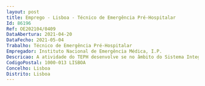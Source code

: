 ```yaml
--- 
layout: post
title: Emprego - Lisboa - Técnico de Emergência Pré-Hospitalar
Id: 86196
Ref: OE202104/0409
DataAbertura: 2021-04-20
DataFecho: 2021-05-04
Trabalho: Técnico de Emergência Pré-Hospitalar
Empregador: Instituto Nacional de Emergência Médica, I.P.
Descricao: A atividade do TEPH desenvolve se no âmbito do Sistema Integrado de Emergência Médica, incluindo o transporte de doentes urgentes e ou emergentes, o exercício de funções nos Centros de Orientação de Doentes Urgentes, e nas demais atividades associadas à emergência pré hospitalar, atuando na dependência e sob supervisão médica, cumprindo algoritmos de decisão aprovados pelo INEM, I. P.
CodigoPostal: 1000-013 LISBOA
Concelho: Lisboa
Distrito: Lisboa
--- 
```


